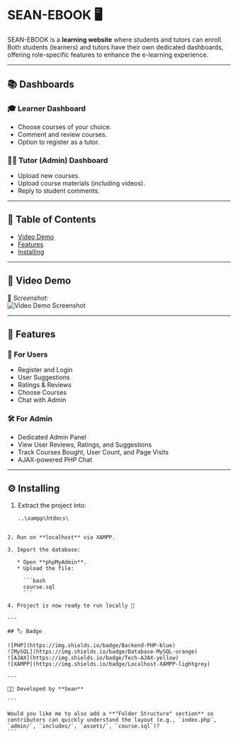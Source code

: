 # SEAN-EBOOK 🖥️  

SEAN-EBOOK is a **learning website** where students and tutors can enroll. Both students (learners) and tutors have their own dedicated dashboards, offering role-specific features to enhance the e-learning experience.  

---

## 📚 Dashboards  

### 🎓 Learner Dashboard
- Choose courses of your choice.  
- Comment and review courses.  
- Option to register as a tutor.  

### 👨‍🏫 Tutor (Admin) Dashboard
- Upload new courses.  
- Upload course materials (including videos).  
- Reply to student comments.  

---

## 📑 Table of Contents  
- [Video Demo](#video-demo)  
- [Features](#features)  
- [Installing](#installing)  

---

## 🎥 Video Demo  

📸 *Screenshot:*  
![Video Demo Screenshot](Screenshot%202025-09-18%20103407.png)  

---

## 🚀 Features  

### 👥 For Users  
- Register and Login  
- User Suggestions  
- Ratings & Reviews  
- Choose Courses  
- Chat with Admin  

### 🛠️ For Admin  
- Dedicated Admin Panel  
- View User Reviews, Ratings, and Suggestions  
- Track Courses Bought, User Count, and Page Visits  
- AJAX-powered PHP Chat  

---

## ⚙️ Installing  

1. Extract the project into:  

   ```bash
   ..\xampp\htdocs\
````

2. Run on **localhost** via XAMPP.

3. Import the database:

   * Open **phpMyAdmin**.
   * Upload the file:

     ```bash
     course.sql
     ```

4. Project is now ready to run locally 🚀

---

## 🏷️ Badge

![PHP](https://img.shields.io/badge/Backend-PHP-blue)
![MySQL](https://img.shields.io/badge/Database-MySQL-orange)
![AJAX](https://img.shields.io/badge/Tech-AJAX-yellow)
![XAMPP](https://img.shields.io/badge/Localhost-XAMPP-lightgrey)

---

👨‍💻 Developed by **Sean**

```

Would you like me to also add a **"Folder Structure" section** so contributors can quickly understand the layout (e.g., `index.php`, `admin/`, `includes/`, `assets/`, `course.sql`)?
```
